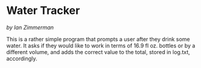 # Water Tracker
*by Ian Zimmerman*

This is a rather simple program that prompts a user after they drink some water.
It asks if they would like to work in terms of 16.9 fl oz. bottles or by a different
volume, and adds the correct value to the total, stored in log.txt, accordingly.
